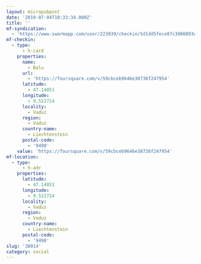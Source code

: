 ```yaml
---
layout: micropubpost
date: '2019-07-04T10:33:34.000Z'
title: ''
mf-syndication:
  - 'https://www.swarmapp.com/user/223939/checkin/5d1dd5fece87c3000893edf4'
mf-checkin:
  - type:
      - h-card
    properties:
      name:
        - Balu
      url:
        - 'https://foursquare.com/v/59cbceb9646e38736f247954'
      latitude:
        - 47.14051
      longitude:
        - 9.522724
      locality:
        - Vaduz
      region:
        - Vaduz
      country-name:
        - Liechtenstein
      postal-code:
        - '9490'
    value: 'https://foursquare.com/v/59cbceb9646e38736f247954'
mf-location:
  - type:
      - h-adr
    properties:
      latitude:
        - 47.14051
      longitude:
        - 9.522724
      locality:
        - Vaduz
      region:
        - Vaduz
      country-name:
        - Liechtenstein
      postal-code:
        - '9490'
slug: '38014'
category: social
---
```

